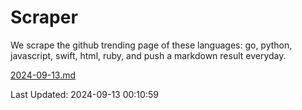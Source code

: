 # Scraper

We scrape the github trending page of these languages: go, python, javascript, swift, html, ruby, and push a markdown result everyday.

[2024-09-13.md](https://github.com/henson/Scraper/blob/master/2024-09-13.md)

Last Updated: 2024-09-13 00:10:59